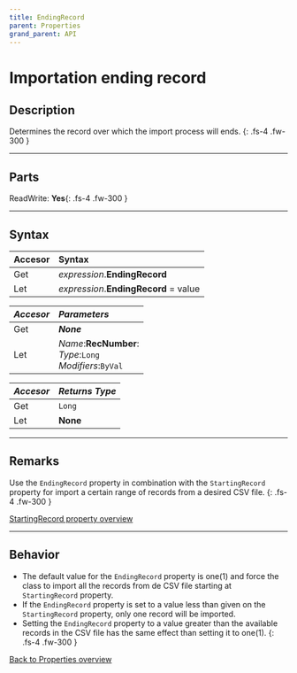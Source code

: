 ```yaml
---
title: EndingRecord
parent: Properties
grand_parent: API
---
```


# Importation ending record

## Description
Determines the record over which the import process will ends.
{: .fs-4 .fw-300 }

---

## Parts
ReadWrite: **Yes**{: .fs-4 .fw-300 }

---

## Syntax

|Accesor|Syntax|
|:----------|:----------|
|Get|*expression*.**EndingRecord**|
|Let|*expression*.**EndingRecord** = value|


|_Accesor_|_Parameters_|
|:----------|:----------|
|Get|**_None_**|
|Let|*Name*:**RecNumber**:<br>*Type*:`Long`<br>*Modifiers*:`ByVal`|


|_Accesor_|_Returns Type_|
|:----------|:----------|
|Get|`Long`|
|Let|**None**|


---

## Remarks
Use the `EndingRecord` property in combination with the `StartingRecord` property for import a certain range of records from a desired CSV file.
{: .fs-4 .fw-300 }

[StartingRecord property overview](https://ws-garcia.github.io/VBA-CSV-interface/api/properties/startingrecord.html)

---

## Behavior
* The default value for the `EndingRecord` property is one(1) and force the class to import all the records from de CSV file starting at `StartingRecord` property.
* If the `EndingRecord` property is set to a value less than given on the `StartingRecord` property, only one record will be imported.
* Setting the `EndingRecord` property to a value greater than the available records in the CSV file has the same effect than setting it to one(1).
{: .fs-4 .fw-300 }

[Back to Properties overview](https://ws-garcia.github.io/VBA-CSV-interface/api/properties/)